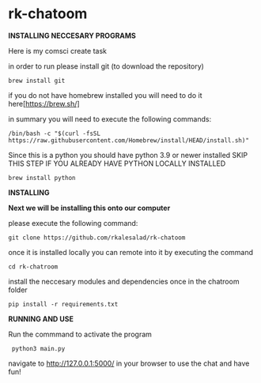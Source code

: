 # rk-chatoom


**INSTALLING NECCESARY PROGRAMS**


Here is my comsci create task

in order to run please install git (to download the repository)

    brew install git


if you do not have homebrew installed you will need to do it here[https://brew.sh/]

in summary you will need to execute the following commands:

    /bin/bash -c "$(curl -fsSL https://raw.githubusercontent.com/Homebrew/install/HEAD/install.sh)"
    
Since this is a python you should have python 3.9 or newer installed
SKIP THIS STEP IF YOU ALREADY HAVE PYTHON LOCALLY INSTALLED

    brew install python

    

    
    
**INSTALLING**
    
    

**Next we will be installing this onto our computer**

please execute the following command:

    git clone https://github.com/rkalesalad/rk-chatoom
    
once it is installed locally you can remote into it by executing the command

    cd rk-chatroom

install the neccesary modules and dependencies once in the chatroom folder

    pip install -r requirements.txt
  
**RUNNING AND USE**


Run the commmand to activate the program

     python3 main.py
     
     
navigate to http://127.0.0.1:5000/ in your browser to use the chat and have fun!

